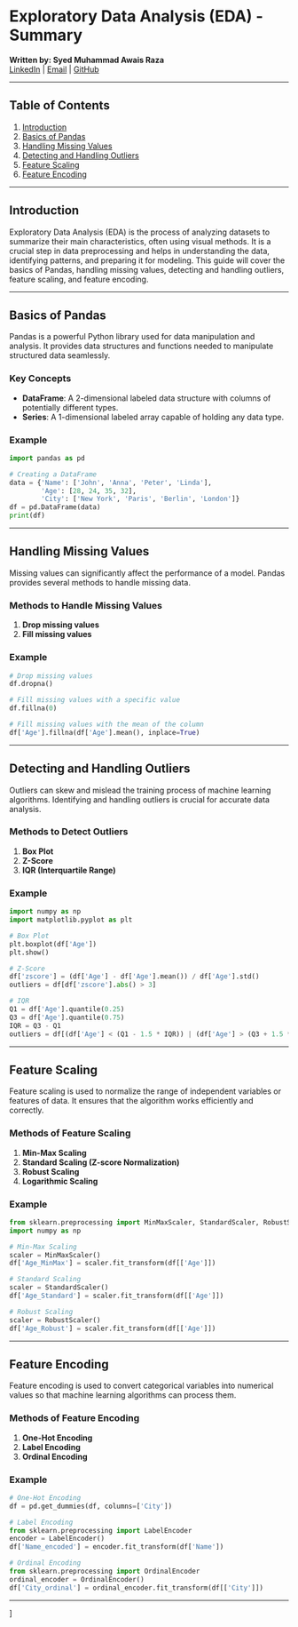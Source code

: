 # Exploratory Data Analysis (EDA) - Summary

**Written by: Syed Muhammad Awais Raza**  
[LinkedIn](https://www.linkedin.com/in/syed-muhammad-awais-raza-905317278/) |  [Email](mailto:awaisraza5424@gmail.com) | [GitHub](https://github.com/awai1s)

---

## Table of Contents
1. [Introduction](#introduction)
2. [Basics of Pandas](#basics-of-pandas)
3. [Handling Missing Values](#handling-missing-values)
4. [Detecting and Handling Outliers](#detecting-and-handling-outliers)
5. [Feature Scaling](#feature-scaling)
6. [Feature Encoding](#feature-encoding)

---

## Introduction

Exploratory Data Analysis (EDA) is the process of analyzing datasets to summarize their main characteristics, often using visual methods. It is a crucial step in data preprocessing and helps in understanding the data, identifying patterns, and preparing it for modeling. This guide will cover the basics of Pandas, handling missing values, detecting and handling outliers, feature scaling, and feature encoding.

---

## Basics of Pandas

Pandas is a powerful Python library used for data manipulation and analysis. It provides data structures and functions needed to manipulate structured data seamlessly.

### Key Concepts
- **DataFrame**: A 2-dimensional labeled data structure with columns of potentially different types.
- **Series**: A 1-dimensional labeled array capable of holding any data type.

### Example
```python
import pandas as pd

# Creating a DataFrame
data = {'Name': ['John', 'Anna', 'Peter', 'Linda'],
        'Age': [28, 24, 35, 32],
        'City': ['New York', 'Paris', 'Berlin', 'London']}
df = pd.DataFrame(data)
print(df)
```

---

## Handling Missing Values

Missing values can significantly affect the performance of a model. Pandas provides several methods to handle missing data.

### Methods to Handle Missing Values
1. **Drop missing values**
2. **Fill missing values**

### Example
```python
# Drop missing values
df.dropna()

# Fill missing values with a specific value
df.fillna(0)

# Fill missing values with the mean of the column
df['Age'].fillna(df['Age'].mean(), inplace=True)
```

---

## Detecting and Handling Outliers

Outliers can skew and mislead the training process of machine learning algorithms. Identifying and handling outliers is crucial for accurate data analysis.

### Methods to Detect Outliers
1. **Box Plot**
2. **Z-Score**
3. **IQR (Interquartile Range)**

### Example
```python
import numpy as np
import matplotlib.pyplot as plt

# Box Plot
plt.boxplot(df['Age'])
plt.show()

# Z-Score
df['zscore'] = (df['Age'] - df['Age'].mean()) / df['Age'].std()
outliers = df[df['zscore'].abs() > 3]

# IQR
Q1 = df['Age'].quantile(0.25)
Q3 = df['Age'].quantile(0.75)
IQR = Q3 - Q1
outliers = df[(df['Age'] < (Q1 - 1.5 * IQR)) | (df['Age'] > (Q3 + 1.5 * IQR))]
```

---

## Feature Scaling

Feature scaling is used to normalize the range of independent variables or features of data. It ensures that the algorithm works efficiently and correctly.

### Methods of Feature Scaling
1. **Min-Max Scaling**
2. **Standard Scaling (Z-score Normalization)**
3. **Robust Scaling**
4. **Logarithmic Scaling**

### Example
```python
from sklearn.preprocessing import MinMaxScaler, StandardScaler, RobustScaler
import numpy as np

# Min-Max Scaling
scaler = MinMaxScaler()
df['Age_MinMax'] = scaler.fit_transform(df[['Age']])

# Standard Scaling
scaler = StandardScaler()
df['Age_Standard'] = scaler.fit_transform(df[['Age']])

# Robust Scaling
scaler = RobustScaler()
df['Age_Robust'] = scaler.fit_transform(df[['Age']])
```

---

## Feature Encoding

Feature encoding is used to convert categorical variables into numerical values so that machine learning algorithms can process them.

### Methods of Feature Encoding
1. **One-Hot Encoding**
2. **Label Encoding**
3. **Ordinal Encoding**

### Example
```python
# One-Hot Encoding
df = pd.get_dummies(df, columns=['City'])

# Label Encoding
from sklearn.preprocessing import LabelEncoder
encoder = LabelEncoder()
df['Name_encoded'] = encoder.fit_transform(df['Name'])

# Ordinal Encoding
from sklearn.preprocessing import OrdinalEncoder
ordinal_encoder = OrdinalEncoder()
df['City_ordinal'] = ordinal_encoder.fit_transform(df[['City']])
```

---
]